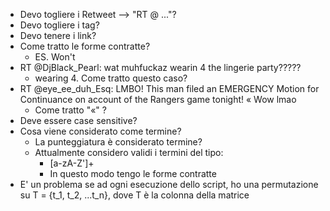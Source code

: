 - Devo togliere i Retweet --> "RT @ ..."?
- Devo togliere i tag?
- Devo tenere i link?
- Come tratto le forme contratte?
    - ES. Won't
- RT @DjBlack_Pearl: wat muhfuckaz wearin 4 the lingerie party?????
  - wearing 4. Come tratto questo caso?
- RT @eye_ee_duh_Esq: LMBO! This man filed an EMERGENCY Motion for Continuance on account of the Rangers game tonight! « Wow lmao
  - Come tratto "«" ?
- Deve essere case sensitive?
- Cosa viene considerato come termine?
    - La punteggiatura è considerato termine?
    - Attualmente considero validi i termini del tipo:
        - [a-zA-Z']+
        - In questo modo tengo le forme contratte
- E' un problema se ad ogni esecuzione dello script, ho una permutazione su T = {t_1, t_2, ...t_n}, dove T è la colonna della matrice
